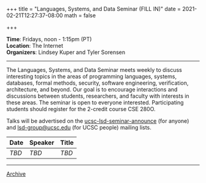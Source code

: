 +++
title = "Languages, Systems, and Data Seminar (FILL IN)"
date = 2021-02-21T12:27:37-08:00
math = false

+++

**Time**: Fridays, noon - 1:15pm (PT) <br />
**Location**: The Internet <br />
**Organizers**: Lindsey Kuper and Tyler Sorensen <br />

---

The Languages, Systems, and Data Seminar meets weekly to discuss interesting topics in the areas of programming languages, systems, databases, formal methods, security, software engineering, verification, architecture, and beyond.  Our goal is to encourage interactions and discussions between students, researchers, and faculty with interests in these areas.  The seminar is open to everyone interested.  Participating students should register for the 2-credit course CSE 280O.

Talks will be advertised on the [ucsc-lsd-seminar-announce](https://groups.google.com/g/ucsc-lsd-seminar-announce) (for anyone) and [lsd-group@ucsc.edu](https://groups.google.com/a/ucsc.edu/g/lsd-group/members) (for UCSC people) mailing lists.

| Date                | Speaker                                                               | Title                                                             |
|-------              |---------                                                              |---------                                                          |
| _TBD_               | _TBD_                                                                 | _TBD_                                                             |

---

[Archive](../)
